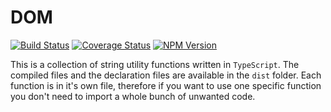 # DOM


[![Build Status](https://travis-ci.org/joppe/dom.svg?branch=master)](https://travis-ci.org/joppe/dom) [![Coverage Status](https://coveralls.io/repos/github/joppe/dom/badge.svg?branch=master)](https://coveralls.io/github/joppe/dom?branch=master) [![NPM Version](https://img.shields.io/npm/v/@apestaartje/dom.svg?style=flat-square)](https://www.npmjs.com/package/@apestaartje/dom)


This is a collection of string utility functions written in `TypeScript`. The compiled files and the declaration files 
are available in the `dist` folder. 
Each function is in it's own file, therefore if you want to use one specific function you don't need to import a whole
bunch of unwanted code.
